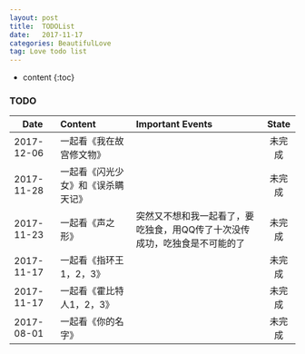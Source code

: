 ```yaml
---
layout: post
title:  TODOList
date:   2017-11-17
categories: BeautifulLove
tag: Love todo list
---
```


* content
{:toc}


### TODO



| Date | Content | Important Events | State |
| - | :- | :- | :-: |
| 2017-12-06 | 一起看《我在故宫修文物》| |未完成|
| 2017-11-28 | 一起看《闪光少女》和《误杀瞒天记》|  | 未完成 |
| 2017-11-23 | 一起看《声之形》|突然又不想和我一起看了，要吃独食，用QQ传了十次没传成功，吃独食是不可能的了|未完成|
| 2017-11-17 | 一起看《指环王1，2，3》|  | 未完成 |
| 2017-11-17 | 一起看《霍比特人1，2，3》|  | 未完成 |
| 2017-08-01 | 一起看《你的名字》|  | 未完成 |
  